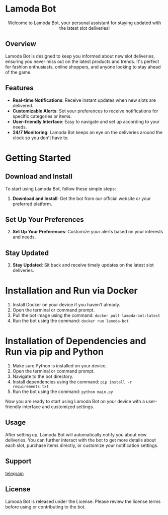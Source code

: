 # Lamoda Bot

<div align="center">
<p>Welcome to Lamoda Bot, your personal assistant for staying updated with the latest slot deliveries!</p>
</div>

## Overview

Lamoda Bot is designed to keep you informed about new slot deliveries, ensuring you never miss out on the latest products and trends. It's perfect for fashion enthusiasts, online shoppers, and anyone looking to stay ahead of the game.

## Features

- **Real-time Notifications**: Receive instant updates when new slots are delivered.
- **Customizable Alerts**: Set your preferences to receive notifications for specific categories or items.
- **User-friendly Interface**: Easy to navigate and set up according to your needs.
- **24/7 Monitoring**: Lamoda Bot keeps an eye on the deliveries around the clock so you don't have to.

# Getting Started

## Download and Install

To start using Lamoda Bot, follow these simple steps:

1. **Download and Install**: Get the bot from our official website or your preferred platform.

## Set Up Your Preferences

2. **Set Up Your Preferences**: Customize your alerts based on your interests and needs.

## Stay Updated

3. **Stay Updated**: Sit back and receive timely updates on the latest slot deliveries.

# Installation and Run via Docker

1. Install Docker on your device if you haven't already.
2. Open the terminal or command prompt.
3. Pull the bot image using the command: `docker pull lamoda-bot:latest`
4. Run the bot using the command: `docker run lamoda-bot`

# Installation of Dependencies and Run via pip and Python

1. Make sure Python is installed on your device.
2. Open the terminal or command prompt.
3. Navigate to the bot directory.
4. Install dependencies using the command: `pip install -r requirements.txt`
5. Run the bot using the command: `python main.py`

Now you are ready to start using Lamoda Bot on your device with a user-friendly interface and customized settings.

## Usage

After setting up, Lamoda Bot will automatically notify you about new deliveries. You can further interact with the bot to get more details about each slot, purchase items directly, or customize your notification settings.

## Support

[telegram](https://t.me/twww1)

## License

Lamoda Bot is released under the License. Please review the license terms before using or contributing to the bot.
